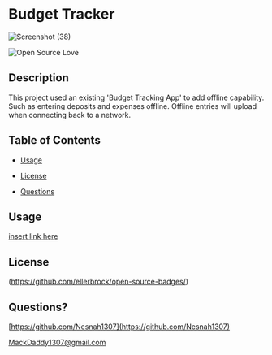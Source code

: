 # Budget Tracker
![Screenshot (38)](https://user-images.githubusercontent.com/96394025/171760877-bb111050-44bc-4d89-8cc4-a4de3cf651a7.png)

  ![Open Source Love](https://badges.frapsoft.com/os/v1/open-source.svg?v=103)
  ## Description 
  This project used an existing 'Budget Tracking App' to add offline capability. Such as entering deposits and expenses offline. Offline entries will upload when connecting back to a network.
  
  ## Table of Contents
  
  * [Usage](#usage)
  
  * [License](#license)
  
  * [Questions](#questions)
  
  ## Usage 
  [insert link here](https://shrouded-garden-23181.herokuapp.com/)
  
  ## License
  (https://github.com/ellerbrock/open-source-badges/)
  
  ## Questions?
  
  [https://github.com/Nesnah1307](https://github.com/Nesnah1307)

  MackDaddy1307@gmail.com
